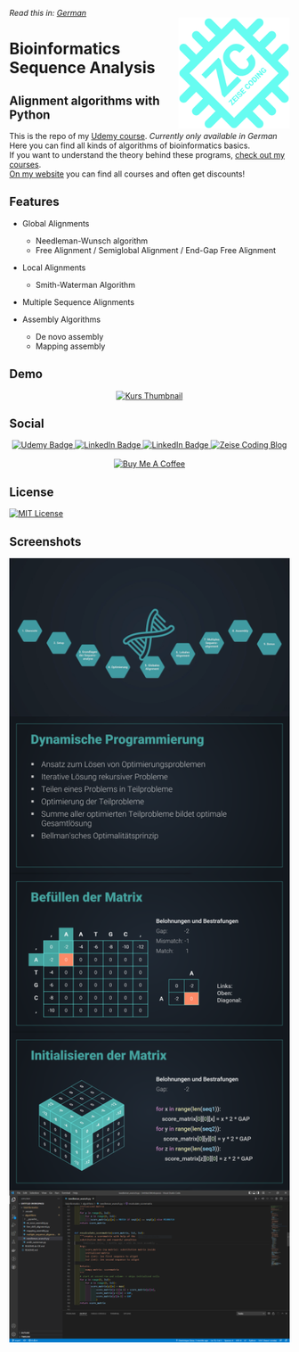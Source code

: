 *Read this in: [German](README.md)*
<br>
<a href="https://www.zeise-coding.de/" target="_blank">
  <img align="right" src="https://github.com/CharliesCodes/CharliesCodes/blob/main/png/Logo_ZC_final_hellblau.png" alt="drawing" width="200"/>
</a>
# Bioinformatics Sequence Analysis
## Alignment algorithms with Python

This is the repo of my <a href="https://www.udemy.com/course/bioinformatik-sequenzanalyse/?referralCode=5DC0BAD516F5DE224232" target="_blank">Udemy course</a>. *Currently only available in German*<br>
Here you can find all kinds of algorithms of bioinformatics basics.<br>
If you want to understand the theory behind these programs, <a href="https://www.zeise-coding.de/kurse/" target="_blank">check out my courses</a>.<br>
<a href="https://www.zeise-coding.de/" target="_blank">On my website</a> you can find all courses and often get discounts!


## Features

- Global Alignments
  - Needleman-Wunsch algorithm
  - Free Alignment / Semiglobal Alignment / End-Gap Free Alignment

- Local Alignments
  - Smith-Waterman Algorithm
- Multiple Sequence Alignments
- Assembly Algorithms
  - De novo assembly
  - Mapping assembly

  
## Demo
 
<a href="https://www.udemy.com/course/bioinformatik-sequenzanalyse/?referralCode=5DC0BAD516F5DE224232" target="_blank">
  <div align="center">
    <img src="https://res.cloudinary.com/hpi3kkgtu/image/upload/v1663000466/courses-images/bioinformatik_sequenzanalyse_kurs_thumbnail.png" alt="Kurs Thumbnail"/>
  </div>
</a>

<!---
## Related

Here are some related projects
-->



## Social

<div id="header" align="center"> 
  <div id="badges">
    <a href="https://www.udemy.com/user/dominique-zeise-2/">
      <img src="https://img.shields.io/badge/Udemy-A435F0?style=for-the-badge&logo=Udemy&logoColor=white" alt="Udemy Badge"/>
    </a>
    <a href="https://www.linkedin.com/company/zeise-coding/">
      <img src="https://img.shields.io/badge/LinkedIn-45A29E?style=for-the-badge&logo=linkedin&logoColor=white" alt="LinkedIn Badge"/>
    </a>
    <a href="https://www.linkedin.com/in/dominique-zeise/">
      <img src="https://img.shields.io/badge/LinkedIn-blue?style=for-the-badge&logo=linkedin&logoColor=white" alt="LinkedIn Badge"/>
    </a>
    <a href="https://www.zeise-coding.de/">
      <img src="https://img.shields.io/badge/-Zeise%20Coding-45A29E?style=for-the-badge" alt="Zeise Coding Blog"/>
    </a>
  </div>
  <br>
  <a href="https://www.buymeacoffee.com/zeisecoding" target="_blank"><img src="https://cdn.buymeacoffee.com/buttons/default-orange.png" alt="Buy Me A Coffee" height="41" width="174"></a>
  </div>


## License

<!--- [MIT](https://choosealicense.com/licenses/mit/) --->
[![MIT License](https://img.shields.io/badge/License-MIT-green.svg)](https://choosealicense.com/licenses/mit/)



## Screenshots

<img align="middle" src="https://github.com/CharliesCodes/bioinformatics/blob/main/screenshots/overview.png" alt="Overview Screenshot"/>
<img align="middle" src="https://github.com/CharliesCodes/bioinformatics/blob/main/screenshots/Theorie.PNG" alt="Theorie Screenshot"/>
<img align="middle" src="https://github.com/CharliesCodes/bioinformatics/blob/main/screenshots/Global_Alignment.PNG" alt="Global Alignment Screenshot"/>
<img align="middle" src="https://github.com/CharliesCodes/bioinformatics/blob/main/screenshots/msa.PNG" alt="Multiples Sequenz Alignment Screenshot"/>
<img align="middle" src="https://github.com/CharliesCodes/bioinformatics/blob/main/screenshots/VSCode.PNG" alt="VSCode Screenshot"/>
